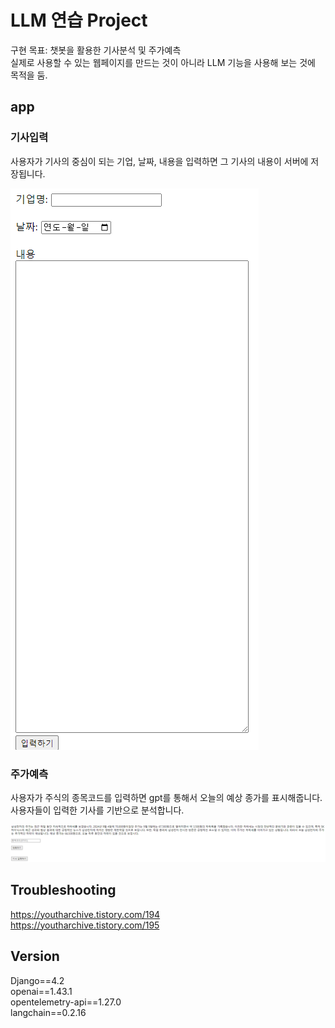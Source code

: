 # LLM 연습 Project
구현 목표: 챗봇을 활용한 기사분석 및 주가예측  
실제로 사용할 수 있는 웹페이지를 만드는 것이 아니라 LLM 기능을 사용해 보는 것에 목적을 둠.

## app
### 기사입력
사용자가 기사의 중심이 되는 기업, 날짜, 내용을 입력하면 그 기사의 내용이 서버에 저장됩니다.  

![기사](image/article.png)

### 주가예측
사용자가 주식의 종목코드를 입력하면 gpt를 통해서 오늘의 예상 종가를 표시해줍니다.  
사용자들이 입력한 기사를 기반으로 분석합니다.

![예측](image/prediction.png)

## Troubleshooting
https://youtharchive.tistory.com/194  
https://youtharchive.tistory.com/195

## Version
Django==4.2  
openai==1.43.1  
opentelemetry-api==1.27.0  
langchain==0.2.16  